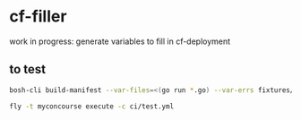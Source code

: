 # cf-filler

work in progress: generate variables to fill in cf-deployment


## to test
```bash
bosh-cli build-manifest --var-files=<(go run *.go) --var-errs fixtures/cf-deployment/cf-deployment.yml
```

```bash
fly -t myconcourse execute -c ci/test.yml
```
